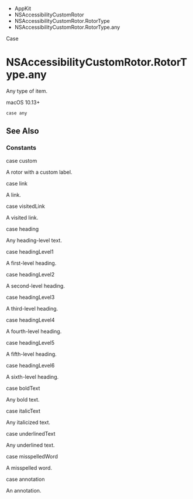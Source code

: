 

- AppKit
- NSAccessibilityCustomRotor
- NSAccessibilityCustomRotor.RotorType
-  NSAccessibilityCustomRotor.RotorType.any 

Case

# NSAccessibilityCustomRotor.RotorType.any

Any type of item.

macOS 10.13+

``` source
case any
```

## See Also

### Constants

case custom

A rotor with a custom label.

case link

A link.

case visitedLink

A visited link.

case heading

Any heading-level text.

case headingLevel1

A first-level heading.

case headingLevel2

A second-level heading.

case headingLevel3

A third-level heading.

case headingLevel4

A fourth-level heading.

case headingLevel5

A fifth-level heading.

case headingLevel6

A sixth-level heading.

case boldText

Any bold text.

case italicText

Any italicized text.

case underlinedText

Any underlined text.

case misspelledWord

A misspelled word.

case annotation

An annotation.

